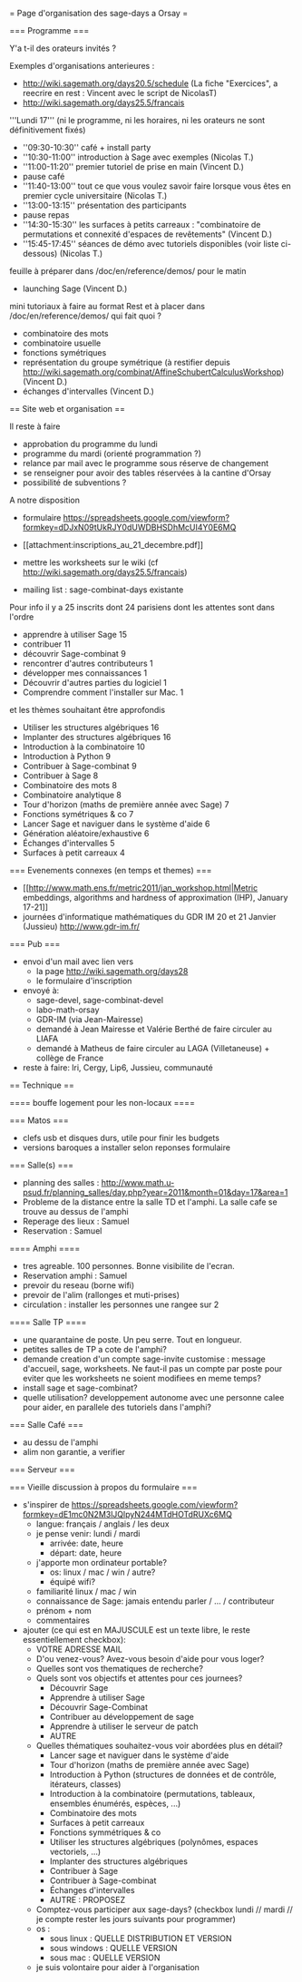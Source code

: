 = Page d'organisation des sage-days a Orsay =

=== Programme ===

Y'a t-il des orateurs invités ?

Exemples d'organisations anterieures :
  * http://wiki.sagemath.org/days20.5/schedule  (La fiche "Exercices", a reecrire en rest : Vincent avec le script de NicolasT)
  * http://wiki.sagemath.org/days25.5/francais

'''Lundi 17''' (ni le programme, ni les horaires, ni les orateurs ne sont définitivement fixés)
  * ''09:30-10:30'' café + install party
  * ''10:30-11:00'' introduction à Sage avec exemples (Nicolas T.)
  * ''11:00-11:20'' premier tutoriel de prise en main (Vincent D.)
  * pause café
  * ''11:40-13:00'' tout ce que vous voulez savoir faire lorsque vous êtes en premier cycle universitaire (Nicolas T.)
  * ''13:00-13:15'' présentation des participants
  * pause repas
  * ''14:30-15:30'' les surfaces à petits carreaux : "combinatoire de permutations et connexité d'espaces de revêtements" (Vincent D.)
  * ''15:45-17:45'' séances de démo avec tutoriels disponibles (voir liste ci-dessous) (Nicolas T.)

feuille à préparer dans /doc/en/reference/demos/ pour le matin

  * launching Sage (Vincent D.)

mini tutoriaux à faire au format Rest et à placer dans /doc/en/reference/demos/ qui fait quoi ?

 * combinatoire des mots
 * combinatoire usuelle
 * fonctions symétriques
 * représentation du groupe symétrique (à restifier depuis http://wiki.sagemath.org/combinat/AffineSchubertCalculusWorkshop) (Vincent D.)
 * échanges d'intervalles (Vincent D.)

== Site web et organisation ==

Il reste à faire

  * approbation du programme du lundi
  * programme du mardi (orienté programmation ?)
  * relance par mail avec le programme sous réserve de changement
  * se renseigner pour avoir des tables réservées à la cantine d'Orsay
  * possibilité de subventions ?

A notre disposition
  * formulaire https://spreadsheets.google.com/viewform?formkey=dDJxN09tUkRJY0dUWDBHSDhMcUI4Y0E6MQ
  * [[attachment:inscriptions_au_21_decembre.pdf]]
  * mettre les worksheets sur le wiki (cf http://wiki.sagemath.org/days25.5/francais)

  * mailing list : sage-combinat-days existante

Pour info il y a 25 inscrits dont 24 parisiens dont les attentes sont dans l'ordre

  * apprendre à utiliser Sage 15
  * contribuer 11
  * découvrir Sage-combinat 9
  * rencontrer d'autres contributeurs 1
  * développer mes connaissances 1
  * Découvrir d'autres parties du logiciel 1
  * Comprendre comment l'installer sur Mac. 1

et les thèmes souhaitant être approfondis 

  * Utiliser les structures algébriques 16
  * Implanter des structures algébriques 16
  * Introduction à la combinatoire 10
  * Introduction à Python 9
  * Contribuer à Sage-combinat 9
  * Contribuer à Sage 8
  * Combinatoire des mots 8
  * Combinatoire analytique 8
  * Tour d'horizon (maths de première année avec Sage)  7
  * Fonctions symétriques & co 7
  * Lancer Sage et naviguer dans le système d'aide 6
  * Génération aléatoire/exhaustive 6
  * Échanges d'intervalles 5
  * Surfaces à petit carreaux 4

=== Evenements connexes (en temps et themes) ===

  * [[http://www.math.ens.fr/metric2011/jan_workshop.html|Metric embeddings, algorithms  and hardness of approximation (IHP), January 17-21]]
  * journées d'informatique mathématiques du GDR IM 20 et 21 Janvier (Jussieu) http://www.gdr-im.fr/

=== Pub ===
  * envoi d'un mail avec lien vers
    * la page http://wiki.sagemath.org/days28
    * le formulaire d'inscription
  * envoyé à:
    * sage-devel, sage-combinat-devel
    * labo-math-orsay
    * GDR-IM (via Jean-Mairesse)
    * demandé à Jean Mairesse et Valérie Berthé de faire circuler au LIAFA
    * demandé à Matheus de faire circuler au LAGA (Villetaneuse) + collège de France
  * reste à faire: lri, Cergy, Lip6, Jussieu, communauté


== Technique ==

==== bouffe logement pour les non-locaux ====

=== Matos ===
  * clefs usb et disques durs, utile pour finir les budgets
  * versions baroques a installer selon reponses formulaire

=== Salle(s) ===
  * planning des salles : http://www.math.u-psud.fr/planning_salles/day.php?year=2011&month=01&day=17&area=1
  * Probleme de la distance entre la salle TD et l'amphi. La salle cafe se trouve au dessus de l'amphi
  * Reperage des lieux : Samuel
  * Reservation : Samuel

==== Amphi ====
  * tres agreable. 100 personnes. Bonne visibilite de l'ecran.
  * Reservation amphi : Samuel
  * prevoir du reseau (borne wifi)
  * prevoir de l'alim (rallonges et muti-prises)
  * circulation : installer les personnes une rangee sur 2


==== Salle TP ====
  * une quarantaine de poste. Un peu serre. Tout en longueur.
  * petites salles de TP a cote de l'amphi?
  * demande creation d'un compte sage-invite customise : message d'accueil, sage, worksheets. Ne faut-il pas un compte par poste pour eviter que les worksheets ne soient modifiees en meme temps?
  * install sage et sage-combinat?
  * quelle utilisation? developpement autonome avec une personne calee pour aider, en parallele des tutoriels dans l'amphi?

=== Salle Café ===
  * au dessu de l'amphi
  * alim non garantie, a verifier



=== Serveur ===


=== Vieille discussion à propos du formulaire ===

  * s'inspirer de https://spreadsheets.google.com/viewform?formkey=dE1mc0N2M3lJQlpyN244MTdHOTdRUXc6MQ
    * langue: français / anglais / les deux
    * je pense venir: lundi / mardi
      * arrivée: date, heure
      * départ: date, heure
    * j'apporte mon ordinateur portable?
      * os: linux / mac / win / autre?
      * équipé wifi?
    * familiarité linux / mac / win
    * connaissance de Sage: jamais entendu parler / ... / contributeur
    * prénom + nom
    * commentaires
  * ajouter (ce qui est en MAJUSCULE est un texte libre, le reste essentiellement checkbox):
    * VOTRE ADRESSE MAIL
    * D'ou venez-vous? Avez-vous besoin d'aide pour vous loger?
    * Quelles sont vos thematiques de recherche?
    * Quels sont vos objectifs et attentes pour ces journees?
      * Découvrir Sage
      * Apprendre à utiliser Sage
      * Découvrir Sage-Combinat
      * Contribuer au développement de sage
      * Apprendre à utiliser le serveur de patch
      * AUTRE
    * Quelles thématiques souhaitez-vous voir abordées plus en détail?
      * Lancer sage et naviguer dans le système d'aide
      * Tour d'horizon (maths de première année avec Sage)
      * Introduction à Python (structures de données et de contrôle, itérateurs, classes)
      * Introduction à la combinatoire (permutations, tableaux, ensembles énumérés, espèces, ...)
      * Combinatoire des mots
      * Surfaces à petit carreaux
      * Fonctions symmétriques & co
      * Utiliser les structures algébriques (polynômes, espaces vectoriels, ...)
      * Implanter des structures algébriques
      * Contribuer à Sage
      * Contribuer à Sage-combinat
      * Échanges d'intervalles
      * AUTRE : PROPOSEZ
    * Comptez-vous participer aux sage-days? (checkbox lundi // mardi // je compte rester les jours suivants pour programmer)
    * os :
      * sous linux : QUELLE DISTRIBUTION ET VERSION
      * sous windows : QUELLE VERSION
      * sous mac : QUELLE VERSION
    * je suis volontaire pour aider à l'organisation
